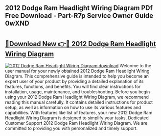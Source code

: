 ## 2012 Dodge Ram Headlight Wiring Diagram PDf Free Download - Part-R7p Service Owner Guide 0wXND

# <h2><a href="http://dfln1p2.blite.top/?on=2012+Dodge+Ram+Headlight+Wiring+Diagram">🔗Download New 👉🔴 2012 Dodge Ram Headlight Wiring Diagram</a></h2>

[![2012 Dodge Ram Headlight Wiring Diagram download](https://i.imgur.com/lujVjoI.png)](http://dfln1p2.blite.top/?on=2012+Dodge+Ram+Headlight+Wiring+Diagram)
Welcome to the user manual for your newly obtained 2012 Dodge Ram Headlight Wiring Diagram. This comprehensive guide is intended to help you become an expert user of your product by providing a detailed explanation of its features, functions, and benefits. You will find clear instructions for installation, usage, maintenance, and troubleshooting. Before you begin using your 2012 Dodge Ram Headlight Wiring Diagram, we recommend reading this manual carefully. It contains detailed instructions for product setup, as well as information on how to use its various features and capabilities. With features like list of features, your new 2012 Dodge Ram Headlight Wiring Diagram is designed to simplify your tasks. Dedicated Customer Support 2012 Dodge Ram Headlight Wiring Diagram. We are committed to providing you with personalized and timely support.
